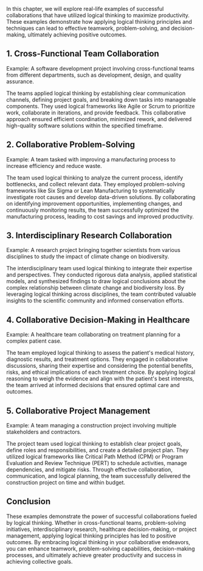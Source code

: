 
In this chapter, we will explore real-life examples of successful collaborations that have utilized logical thinking to maximize productivity. These examples demonstrate how applying logical thinking principles and techniques can lead to effective teamwork, problem-solving, and decision-making, ultimately achieving positive outcomes.

1\. Cross-Functional Team Collaboration
--------------------------------------

Example: A software development project involving cross-functional teams from different departments, such as development, design, and quality assurance.

The teams applied logical thinking by establishing clear communication channels, defining project goals, and breaking down tasks into manageable components. They used logical frameworks like Agile or Scrum to prioritize work, collaborate in iterations, and provide feedback. This collaborative approach ensured efficient coordination, minimized rework, and delivered high-quality software solutions within the specified timeframe.

2\. Collaborative Problem-Solving
--------------------------------

Example: A team tasked with improving a manufacturing process to increase efficiency and reduce waste.

The team used logical thinking to analyze the current process, identify bottlenecks, and collect relevant data. They employed problem-solving frameworks like Six Sigma or Lean Manufacturing to systematically investigate root causes and develop data-driven solutions. By collaborating on identifying improvement opportunities, implementing changes, and continuously monitoring results, the team successfully optimized the manufacturing process, leading to cost savings and improved productivity.

3\. Interdisciplinary Research Collaboration
-------------------------------------------

Example: A research project bringing together scientists from various disciplines to study the impact of climate change on biodiversity.

The interdisciplinary team used logical thinking to integrate their expertise and perspectives. They conducted rigorous data analysis, applied statistical models, and synthesized findings to draw logical conclusions about the complex relationship between climate change and biodiversity loss. By leveraging logical thinking across disciplines, the team contributed valuable insights to the scientific community and informed conservation efforts.

4\. Collaborative Decision-Making in Healthcare
----------------------------------------------

Example: A healthcare team collaborating on treatment planning for a complex patient case.

The team employed logical thinking to assess the patient's medical history, diagnostic results, and treatment options. They engaged in collaborative discussions, sharing their expertise and considering the potential benefits, risks, and ethical implications of each treatment choice. By applying logical reasoning to weigh the evidence and align with the patient's best interests, the team arrived at informed decisions that ensured optimal care and outcomes.

5\. Collaborative Project Management
-----------------------------------

Example: A team managing a construction project involving multiple stakeholders and contractors.

The project team used logical thinking to establish clear project goals, define roles and responsibilities, and create a detailed project plan. They utilized logical frameworks like Critical Path Method (CPM) or Program Evaluation and Review Technique (PERT) to schedule activities, manage dependencies, and mitigate risks. Through effective collaboration, communication, and logical planning, the team successfully delivered the construction project on time and within budget.

Conclusion
----------

These examples demonstrate the power of successful collaborations fueled by logical thinking. Whether in cross-functional teams, problem-solving initiatives, interdisciplinary research, healthcare decision-making, or project management, applying logical thinking principles has led to positive outcomes. By embracing logical thinking in your collaborative endeavors, you can enhance teamwork, problem-solving capabilities, decision-making processes, and ultimately achieve greater productivity and success in achieving collective goals.
